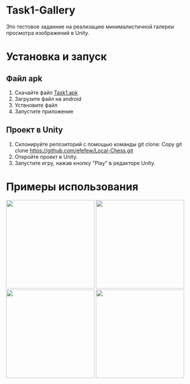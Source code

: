 # Task1-Gallery
Это тестовое заданние на реализацию минималистичной галереи просмотра изображений в Unity.
# Установка и запуск
## Файл apk
1. Скачайте файл [Task1.apk](https://github.com/efefew/Task1-Gallery/blob/main/Task1.apk)
2. Загрузите файл на android
3. Уствновите файл
4. Запустите приложение
## Проект в Unity
1.  Склонируйте репозиторий с помощью команды git clone: 
Copy git clone https://github.com/efefew/Local-Chess.git
2.  Откройте проект в Unity.
3.  Запустите игру, нажав кнопку "Play" в редакторе Unity.
# Примеры использования
<img src="https://github.com/efefew/Task1-Gallery/assets/29331867/93ec0819-7c6a-423c-b958-efeb742a2231" width="240"> <img src="https://github.com/efefew/Task1-Gallery/assets/29331867/f9e32db8-d291-4480-8579-03436b7acf8f" width="240"> <img src="https://github.com/efefew/Task1-Gallery/assets/29331867/6c2c40ba-e08f-4905-8ac7-d5bb0a55ed91" width="240"> <img src="https://github.com/efefew/Task1-Gallery/assets/29331867/46b440db-e9f2-43dd-9c3d-9f71be5ee6c7" width="240">

